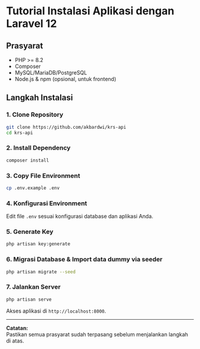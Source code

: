 # Tutorial Instalasi Aplikasi dengan Laravel 12

## Prasyarat
- PHP >= 8.2
- Composer
- MySQL/MariaDB/PostgreSQL
- Node.js & npm (opsional, untuk frontend)

## Langkah Instalasi

### 1. Clone Repository
```bash
git clone https://github.com/akbardwi/krs-api
cd krs-api
```

### 2. Install Dependency
```bash
composer install
```

### 3. Copy File Environment
```bash
cp .env.example .env
```

### 4. Konfigurasi Environment
Edit file `.env` sesuai konfigurasi database dan aplikasi Anda.

### 5. Generate Key
```bash
php artisan key:generate
```

### 6. Migrasi Database & Import data dummy via seeder
```bash
php artisan migrate --seed
```
### 7. Jalankan Server
```bash
php artisan serve
```

Akses aplikasi di `http://localhost:8000`.

---

**Catatan:**  
Pastikan semua prasyarat sudah terpasang sebelum menjalankan langkah di atas.
